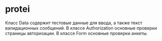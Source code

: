 # protei
Класс Data содержит тестовые данные для ввода, а также текст валидационных сообщений.
В классе Authorization основные проверки страницы авторизации.
В классе Form основные проверки анкеты. 
